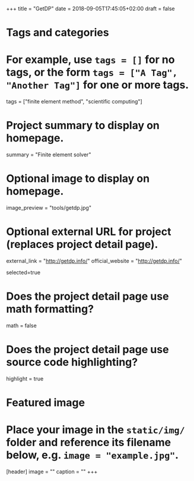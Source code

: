 +++
title = "GetDP"
date = 2018-09-05T17:45:05+02:00
draft = false

# Tags and categories
# For example, use `tags = []` for no tags, or the form `tags = ["A Tag", "Another Tag"]` for one or more tags.
tags = ["finite element method", "scientific computing"]

# Project summary to display on homepage.
summary = "Finite element solver"

# Optional image to display on homepage.
image_preview = "tools/getdp.jpg"

# Optional external URL for project (replaces project detail page).
external_link = "http://getdp.info/"
official_website = "http://getdp.info/"

selected=true

# Does the project detail page use math formatting?
math = false

# Does the project detail page use source code highlighting?
highlight = true


# Featured image
# Place your image in the `static/img/` folder and reference its filename below, e.g. `image = "example.jpg"`.
[header]
image = ""
caption = ""
+++
